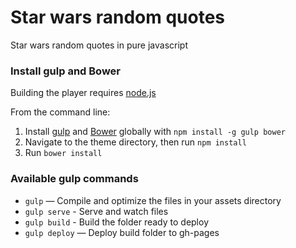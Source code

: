 # Star wars random quotes

Star wars random quotes in pure javascript

### Install gulp and Bower

Building the player requires [node.js](http://nodejs.org/download/)

From the command line:

1. Install [gulp](http://gulpjs.com) and [Bower](http://bower.io/) globally with `npm install -g gulp bower`
2. Navigate to the theme directory, then run `npm install`
3. Run `bower install`

### Available gulp commands

* `gulp` — Compile and optimize the files in your assets directory
* `gulp serve` - Serve and watch files
* `gulp build` - Build the folder ready to deploy 
* `gulp deploy` — Deploy build folder to gh-pages
